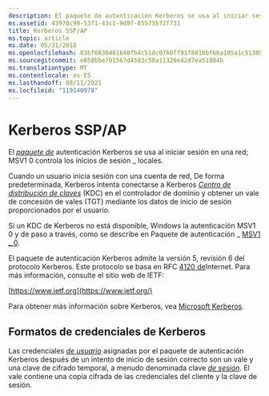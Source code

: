 ```yaml
---
description: El paquete de autenticación Kerberos se usa al iniciar sesión en una red; MSV1 0 controla los inicios de sesión \_ locales.
ms.assetid: 43970c99-53f1-43c1-9d9f-65573572f731
title: Kerberos SSP/AP
ms.topic: article
ms.date: 05/31/2018
ms.openlocfilehash: 83bf0830481640fb4c51dc0760ff91f8816bf66a105a1c51305ad94c06fc284a
ms.sourcegitcommit: e858bbe701567d4583c50a11326e42d7ea51804b
ms.translationtype: MT
ms.contentlocale: es-ES
ms.lasthandoff: 08/11/2021
ms.locfileid: "119140978"
---
```

# <a name="kerberos-sspap"></a>Kerberos SSP/AP

El [*paquete de*](../secgloss/k-gly.md) autenticación Kerberos se usa al iniciar sesión en una red; MSV1 0 controla los inicios de sesión \_ locales.

Cuando un usuario inicia sesión con una cuenta de red, De forma predeterminada, Kerberos intenta conectarse a Kerberos [*Centro de distribución de claves*](../secgloss/k-gly.md) (KDC) en el controlador de dominio y obtener un vale de concesión de vales (TGT) mediante los datos de inicio de sesión proporcionados por el usuario.

Si un KDC de Kerberos no está disponible, Windows la autenticación MSV1 0 y de paso a través, como se describe en Paquete de autenticación \_ [MSV1 \_ 0](msv1-0-authentication-package.md).

El paquete de autenticación Kerberos admite la versión 5, revisión 6 del protocolo Kerberos. Este protocolo se basa en RFC [4120 de](https://www.ietf.org/rfc/rfc4120.txt)Internet. Para más información, consulte el sitio web de IETF:

[https://www.ietf.org](https://www.ietf.org/)

Para obtener más información sobre Kerberos, vea [Microsoft Kerberos](microsoft-kerberos.md).

## <a name="kerberos-credential-formats"></a>Formatos de credenciales de Kerberos

Las credenciales [*de usuario*](../secgloss/c-gly.md) asignadas por el paquete de autenticación Kerberos después de un intento de inicio de sesión correcto son un vale y una clave de cifrado temporal, a menudo denominada clave [*de sesión*](../secgloss/s-gly.md). El vale contiene una copia cifrada de las credenciales del cliente y la clave de sesión.

 

 
